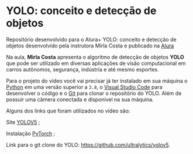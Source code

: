 # YOLO: conceito e detecção de objetos
Repositório desenvolvido para o Alura+ YOLO: conceito e detecção de objetos desenvolvido pela instrutora Mirla Costa e publicado na [Alura](https://www.alura.com.br/)

Na aula, **Mirla Costa** apresenta o algoritmo de detecção de objetos **YOLO** que pode ser utilizado em diversas aplicações de visão computacional em carros autônomos, segurança, indústria e até mesmo esportes.

Para o projeto do vídeo você vai precisar já ter instalado em sua máquina o [Python](https://www.python.org/downloads/) em uma versão superior a `3.8`, o [Visual Studio Code](https://code.visualstudio.com/download) para desenvolver o código e o [Git](https://git-scm.com/downloads) para clonar o repositório do YOLO. Além de possuir uma câmera conectada e disponível na sua máquina.


Alguns dos links que foram utilizados no vídeo são:

Site [YOLOV5](https://pytorch.org/hub/ultralytics_yolov5/) ;

Instalação [PyTorch](https://pytorch.org/get-started/locally/) ;

Link para o git clone do YOLO: https://github.com/ultralytics/yolov5.
